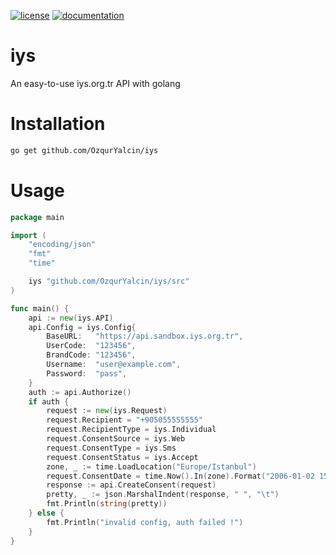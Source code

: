 [![license](https://img.shields.io/:license-mit-blue.svg)](https://github.com/OzqurYalcin/iys/blob/master/LICENSE.md)
[![documentation](https://godoc.org/github.com/OzqurYalcin/iys?status.svg)](https://pkg.go.dev/github.com/OzqurYalcin/iys/src)

# iys
 An easy-to-use iys.org.tr API with golang

# Installation
```bash
go get github.com/OzqurYalcin/iys
```

# Usage
```go
package main

import (
	"encoding/json"
	"fmt"
	"time"

	iys "github.com/OzqurYalcin/iys/src"
)

func main() {
	api := new(iys.API)
	api.Config = iys.Config{
		BaseURL:   "https://api.sandbox.iys.org.tr",
		UserCode:  "123456",
		BrandCode: "123456",
		Username:  "user@example.com",
		Password:  "pass",
	}
	auth := api.Authorize()
	if auth {
		request := new(iys.Request)
		request.Recipient = "+905055555555"                                     // Alıcı adresi
		request.RecipientType = iys.Individual                                  // Alıcı tipi
		request.ConsentSource = iys.Web                                         // Adres kaynağı
		request.ConsentType = iys.Sms                                           // İzin türü
		request.ConsentStatus = iys.Accept                                      // İşlem türü
		zone, _ := time.LoadLocation("Europe/Istanbul")                         // Saat dilimi
		request.ConsentDate = time.Now().In(zone).Format("2006-01-02 15:04:05") // İzin tarihi
		response := api.CreateConsent(request)
		pretty, _ := json.MarshalIndent(response, " ", "\t")
		fmt.Println(string(pretty))
	} else {
		fmt.Println("invalid config, auth failed !")
	}
}
```
